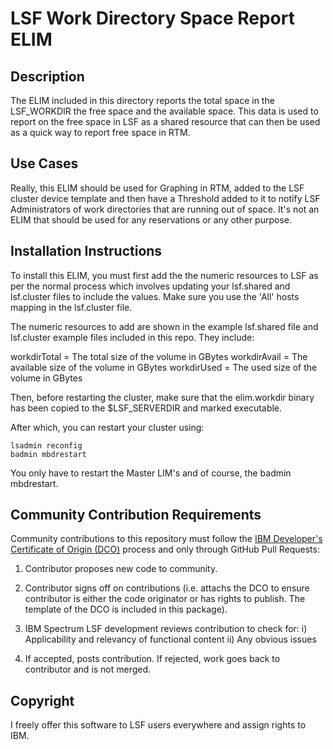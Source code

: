# LSF Work Directory Space Report ELIM

## Description

The ELIM included in this directory reports the total space in the LSF_WORKDIR
the free space and the available space.  This data is used to report on
the free space in LSF as a shared resource that can then be used as a quick
way to report free space in RTM.

## Use Cases

Really, this ELIM should be used for Graphing in RTM, added to the LSF cluster
device template and then have a Threshold added to it to notify LSF
Administrators of work directories that are running out of space.  It's
not an ELIM that should be used for any reservations or any other purpose.

## Installation Instructions

To install this ELIM, you must first add the the numeric resources to LSF as per
the normal process which involves updating your lsf.shared and lsf.cluster files
to include the values.  Make sure you use the 'All' hosts mapping in the
lsf.cluster file.

The numeric resources to add are shown in the example lsf.shared file and
lsf.cluster example files included in this repo.  They include:

workdirTotal = The total size of the volume in GBytes
workdirAvail = The available size of the volume in GBytes
workdirUsed  = The used size of the volume in GBytes

Then, before restarting the cluster, make sure that the elim.workdir binary
has been copied to the $LSF_SERVERDIR and marked executable.

After which, you can restart your cluster using:

	lsadmin reconfig
	badmin mbdrestart

You only have to restart the Master LIM's and of course, the badmin mbdrestart.

## Community Contribution Requirements

Community contributions to this repository must follow the [IBM Developer's Certificate of Origin (DCO)](https://github.com/IBMSpectrumComputing/platform-python-lsf-api/blob/master/IBMDCO.md)
process and only through GitHub Pull Requests:

 1. Contributor proposes new code to community.

 2. Contributor signs off on contributions
    (i.e. attachs the DCO to ensure contributor is either the code
    originator or has rights to publish. The template of the DCO is included in
    this package).

 3. IBM Spectrum LSF development reviews contribution to check for:
    i)  Applicability and relevancy of functional content
    ii) Any obvious issues

 4. If accepted, posts contribution. If rejected, work goes back to contributor
    and is not merged.

## Copyright

I freely offer this software to LSF users everywhere and assign rights to IBM.
